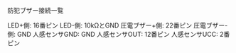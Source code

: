 防犯ブザー接続一覧

LED+側: 16番ピン
LED-側: 10kΩとGND
圧電ブザー+側: 22番ピン
圧電ブザー-側: GND
人感センサGND: GND
人感センサOUT: 12番ピン
人感センサUCC: 2番ピン

